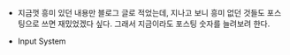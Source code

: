 - 지금껏 흥미 있던 내용만 블로그 글로 적었는데, 지나고 보니 흥미 없던 것들도 포스팅으로 쓰면 재밌었겠다 싶다. 그래서 지금이라도 포스팅 숫자를 늘려보려 한다.

- Input System